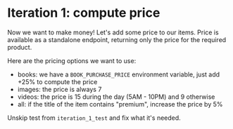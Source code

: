 # Iteration 1: compute price

Now we want to make money! Let's add some price to our items.
Price is available as a standalone endpoint, returning only the price for the required product.

Here are the pricing options we want to use:
- books: we have a `BOOK_PURCHASE_PRICE` environment variable, just add +25% to compute the price
- images: the price is always 7
- videos: the price is 15 during the day (5AM - 10PM) and 9 otherwise
- all: if the title of the item contains "premium", increase the price by 5%

Unskip test from `iteration_1_test` and fix what it's needed.
